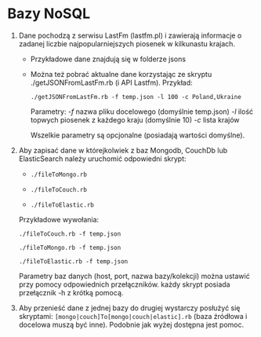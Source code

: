   Bazy NoSQL
===============

1. Dane pochodzą z serwisu LastFm (lastfm.pl) i zawierają informacje o zadanej liczbie najpopularniejszych piosenek w kilkunastu krajach.
   
   * Przykładowe dane znajdują się w folderze jsons

   * Można też pobrać aktualne dane korzystając ze skryptu ./getJSONFromLastFm.rb (i API Lastfm). Przykład:
      
      `./getJSONFromLastFm.rb -f temp.json -l 100 -c Poland,Ukraine`

      Parametry: 
                 *-f* nazwa pliku docelowego (domyślnie temp.json)
                 *-l* ilość topwych piosenek z każdego kraju (domyślnie 10)
                 *-c* lista krajów

      Wszelkie parametry są opcjonalne (posiadają wartości domyślne).


2. Aby zapisać dane w którejkolwiek z baz Mongodb, CouchDb lub ElasticSearch należy uruchomić odpowiedni skrypt:
   
   * `./fileToMongo.rb`

   * `./fileToCouch.rb`

   * `./fileToElastic.rb`

   Przykładowe wywołania:

   `./fileToCouch.rb -f temp.json`

   `./fileToMongo.rb -f temp.json`

   `./fileToElastic.rb -f temp.json`

   Parametry baz danych (host, port, nazwa bazy/kolekcji) można ustawić przy pomocy odpowiednich przełączników. każdy skrypt posiada przełącznik -h z krótką pomocą.


3. Aby przenieść dane z jednej bazy do drugiej wystarczy posłużyć się skryptami: `[mongo|couch]To[mongo|couch|elastic].rb` (baza źródłowa i docelowa muszą być inne).
   Podobnie jak wyżej dostępna jest pomoc.
